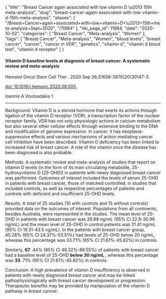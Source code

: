 {
    "title": "Breast Cancer again associated with low vitamin D \u2013 15th meta-analysis",
    "slug": "breast-cancer-again-associated-with-low-vitamin-d-15th-meta-analysis",
    "aliases": [
        "/Breast+Cancer+again+associated+with+low+vitamin+D+\u2013+15th+meta-analysis+Sept+2020",
        "/11984"
    ],
    "tiki_page_id": 11984,
    "date": "2020-10-02",
    "categories": [
        "Breast Cancer",
        "Meta-analysis",
        "Women"
    ],
    "tags": [
        "Breast Cancer",
        "Meta-analysis",
        "Women",
        "blood levels",
        "breast cancer",
        "cancer",
        "cancer in VDR",
        "genetics",
        "vitamin d",
        "vitamin d blood test",
        "vitamin d receptor"
    ]
}


#### Vitamin D baseline levels at diagnosis of breast cancer: A systematic review and meta-analysis

Hematol Oncol Stem Cell Ther . 2020 Sep 26;S1658-3876(20)30147-3.

[doi: 10.1016/j.hemonc.2020.08.005.](https://doi.org/10.1016/j.hemonc.2020.08.005.) 

Ioannis A Voutsadakis 1

---

Background: Vitamin D is a steroid hormone that exerts its actions through ligation of the vitamin D receptor (VDR), a transcription factor of the nuclear receptor family. VDR has not only physiologic actions in calcium metabolism but also several other cellular effects through extensive binding to the DNA and modification of genome expression. In cancer, it has neoplasia-suppressive effects and various mechanisms of action mediating cancer cell inhibition have been described. Vitamin D deficiency has been linked to increased risk of breast cancer. A role of the vitamin once the disease has been diagnosed is also probable.

Methods: A systematic review and meta-analysis of studies that report on vitamin D levels (in the form of its main circulating metabolite, 25-hydroxyvitamin D <span>[25-OHD]</span>) in patients with newly diagnosed breast cancer was performed. Outcomes of interest included the levels of serum 25-OHD in patients with breast cancer, those of matched controlled, in studies that included controls, as well as respective percentages of patients and controls with deficient and insufficient 25-OHD levels.

Results: A total of 25 studies (10 with controls and 15 without controls) provided data on the outcomes of interest. Populations from all continents, besides Australia, were represented in the studies. The mean level of 25-OHD in patients with breast cancer was 26.88 ng/mL (95% CI 22.8-30.96 ng/mL) and the mean level of 25-OHD in control patients was 31.41 ng/mL (95% CI 19.31-43.5 ng/mL). In the patients with breast cancer group, 45.28% (95% CI 24.37%-53.51%) had levels of 25-OHD below 20 ng/mL, whereas this percentage was 33.71% (95% CI 21.61%-45.82%) in controls. 

Similarly, **67** .44% (95% CI 48.32%-86.55%) of patients with breast cancer had a baseline level of 25-OHD  **below 30 ng/mL** , whereas this percentage was  **33** .71% (95% CI 21.61%-45.82%) in controls.

Conclusion: A high prevalence of vitamin D insufficiency is observed in patients with newly diagnosed breast cancer and may be linked pathophysiologically with breast cancer development or progression. Therapeutic benefits may be provided by manipulation of the vitamin D pathway in breast cancer.